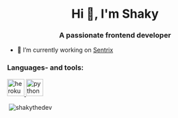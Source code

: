<h1 align="center">Hi 👋, I'm Shaky</h1>
<h3 align="center">A passionate frontend developer</h3>

- 🔭 I’m currently working on [Sentrix](discord.ly/sentrix)


<h3 align="left">Languages- and tools:</h3>
<p align="left"> <a href="https://heroku.com" target="_blank"> <img src="https://www.vectorlogo.zone/logos/heroku/heroku-icon.svg" alt="heroku" width="40" height="40"/> </a> <a href="https://www.python.org" target="_blank"> <img src="https://devicons.github.io/devicon/devicon.git/icons/python/python-original.svg" alt="python" width="40" height="40"/> </a> </p>

<p>&nbsp;<img align="center" src="https://github-readme-stats.vercel.app/api?username=shakythedev&show_icons=true&locale=en" alt="shakythedev" /></p>
